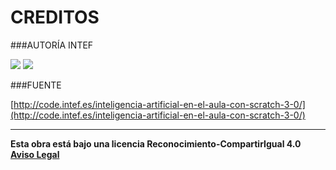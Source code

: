 # CREDITOS

###AUTORÍA INTEF

![](https://intef.es/wp-content/themes/Tema_INTEF/img/logo-intef.png)
![](https://intef.es/wp-content/themes/Tema_INTEF/img/logo-gobierno-espana.png)

###FUENTE

[http://code.intef.es/inteligencia-artificial-en-el-aula-con-scratch-3-0/](http://code.intef.es/inteligencia-artificial-en-el-aula-con-scratch-3-0/)

<hr />

**Esta obra está bajo una licencia Reconocimiento-CompartirIgual 4.0 [Aviso Legal](http://educalab.es/aviso-legal)**
